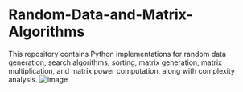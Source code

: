 # Random-Data-and-Matrix-Algorithms
This repository contains Python implementations for random data generation, search algorithms, sorting, matrix generation, matrix multiplication, and matrix power computation, along with complexity analysis.
![image](https://github.com/user-attachments/assets/57d7bfc1-a3d4-452b-989b-57b4e8a6a293)
